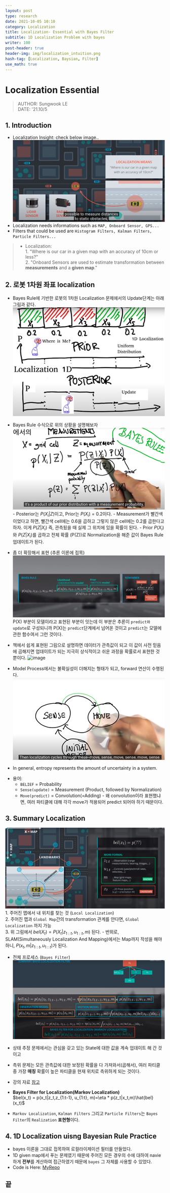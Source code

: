 ```yaml
---
layout: post
type: research
date: 2021-10-05 10:10
category: Localization
title: Localization- Essential with Bayes Filter
subtitle: 1D Localization Problem with bayes
writer: 100
post-header: true
header-img: img/localization_intuition.png
hash-tag: [Localization, Baysian, Filter]
use_math: true
---
```


# Localization Essential 
> AUTHOR: Sungwook LE    
> DATE: '21.10/5  

## 1. Introduction
- Localization Insight: check below image..[![Intuition](/assets/localization_intuition.png)](https://youtu.be/U-uDtVgezcE)
- Localization needs informations such as `MAP, Onboard Sensor, GPS...`    
- Filters that could be used are `Histogram Filters, Kalman Filters, Particle Filters...`   

> * Localization:  
        1. "Where is our car in a given map with an accuracy of 10cm or less?"  
        2. "Onboard Sensors are used to estimate transformation between **measurements** and a **given map**."  

## 2. 로봇 1차원 좌표 localization
- Bayes Rule에 기반한 로봇의 1차원 Localization 문제에서의 Update단계는 아래 그림과 같다.  
![1D](/assets/Localization_1D.png)

- Bayes Rule 수식으로 위의 상황을 설명해보자   
[![image](/assets/bayes_rule.png)](https://youtu.be/sA5wv56qYc0)
        - Posterior는 $P(X_i|Z)$이고, Prior는 $P(X_i)$ = 0.2이다. 
        - Measurement가 빨간색이었다고 하면, 빨간색 cell에는 0.6을 곱하고 그렇지 않은 cell에는 0.2를 곱한다고 하자. 이게 $P(Z|X_i)$ 즉, 관측됬을 때 실제 그 위치에 있을 확률이 된다.
        - Prior $P(X_i)$와 $P(Z|X_i)$를 곱하고 전체 확률 (P(Z))로 Normalization을 해준 값이 Bayes Rule 업데이트가 된다.

- 좀 더 확장해서 표현 (추론 이론에 접목)  
![image](/assets/bayes_inference.png)
P(X) 부분이 모델이라고 표현된 부분이 잇는데 이 부분은 추론이 `predict와 update`로 구성되니까 P(X)는 `predict`단계에서 넘어온 것이고 `predict`는 모델에 관한 함수여서 그런 것이다.


- 책에서 쉽게 표현된 그림으로 설명하면 데이터가 관측값이 되고 이 값이 사전 믿음에 곱해지면 업데이트가 되는 지극히 상식적이고 쉬운 과정을 확률로서 표현한 것 뿐이다.
![image](https://mblogthumb-phinf.pstatic.net/MjAyMDA1MDNfMzgg/MDAxNTg4NTEwNjAxNDUz.ml8si80x40eByFDGNQpQDPd1laT4z3U2Mwzmvxr8MTEg.URdec5gyQaB5IqJL0FY-vwbUENJSvSgW6Tzari9AMMEg.PNG.souhaits9/image.png?type=w800)

- Model Process에서는 불확실성이 더해지는 형태가 되고, forward 연산이 수행된다.
![image](/assets/predict_update_step.png)

- In general, entropy represents the amount of uncertainty in a system.

* 용어:
    - `BELIEF` = Probability
    - `Sense(update)` = Measurement (Product, followed by Normalization)
    - `Move(predict)` =  Convolution(=Adding)
            - 왜 convolution이라 표현했냐면, 여러 파티클에 대해 각각 move가 적용되어 predict 되어야 하기 때문이다.

## 3. Summary Localization
[![image](/assets/localization_summary.png)](https://youtu.be/WCva9DtGgGA)
    1. 주어진 맵에서 내 위치를 찾는 것 (`Local Localization`)  
    2. 주어진 맵과 `Global Map`간의 transformation 관계를 안다면, `Global Localization` 까지 가능  
    3. 위 그림에서 $bel(X_t) = P(X_t|z_{1:t}, u_{1:t}, m)$ 된다.
    - 번외로, SLAM(Simultaneously Localization And Mapping)에서는 Map까지 작성을 해야하니,
    $P(x_t, m|z_{1:t}, u_{1:t})$가 된다.  

- 전체 프로세스 (`Bayes Filter`)
[![image](/assets/bayes_process.png)](https://youtu.be/teVw2J-_6ZE)
- 상태 추정 문제에서는 관심을 갖고 있는 State에 대한 값을 계속 업데이트 해 간 것이고
- 측위 문제는 모든 관측값에 대한 보정된 확률을 다 가져와서(곱해서), 여러 파티클 중 가장 **매칭** 확률이 높은 파티클을 현재 위치로 측위하게 되는 것이다.
- 강의 자료 [참고](https://classroom.udacity.com/nanodegrees/nd013/parts/b9040951-b43f-4dd3-8b16-76e7b52f4d9d/modules/85ece059-1351-4599-bb2c-0095d6534c8c/lessons/2ac1492e-9320-4e42-91a5-0845e4f77b0c/concepts/3967f970-584e-4fcd-9708-677f9b5f43f9)

- **Bayes Filter for Localization(Markov Localization)**  
$bel(x_t) = p(x_t|z_t,z_{1:t-1}, u_{1:t}, m)=\eta * p(z_t|x_t,m)\hat{bel}(x_t)$

- `Markov Localization`, `Kalman Filters` 그리고 `Particle Filters`는 `Bayes Filter`의 `Realization` **표현형**이다.


## 4. 1D Localization uisng Bayesian Rule Practice
- bayes 이론을 그대로 접목하여 로컬라이제이션 필터를 만들었다. 
- 1D given map에서 푸는 문제였기 때문에 주어진 모든 경우의 수에 대하여 navie하게 **전부**를 계산하여 접근하였기 때문에 `bayes` 그 자체를 사용할 수 있었다.
- Code is Here: [MyRepo](https://github.com/SungwookLE/Codingtest_Baekjoon/blob/master/localization_1d.cpp)  


## 끝

